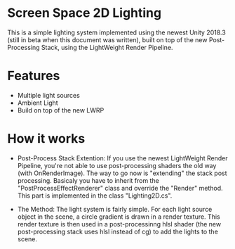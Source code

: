 # Screen Space 2D Lighting
This is a simple lighting system implemented using the newest Unity 2018.3 (still in beta when this document was written), 
built on top of the new Post-Processing Stack, using the LightWeight Render Pipeline.

# Features
* Multiple light sources
* Ambient Light
* Build on top of the new LWRP

# How it works
* Post-Process Stack Extention: If you use the newest LightWeight Render Pipeline, you're not able to use post-processing shaders the old way (with OnRenderImage). 
The way to go now is "extending" the stack post processing. Basicaly you have to inherit from the "PostProcessEffectRenderer" class and override the "Render" method.
This part is implemented in the class "Lighting2D.cs".

* The Method: The light system is fairly simple. For each light source object in the scene, a circle gradient is drawn in a render texture. 
This render texture is then used in a post-processinng hlsl shader (the new post-processing stack uses hlsl instead of cg) to add the lights to the scene.
